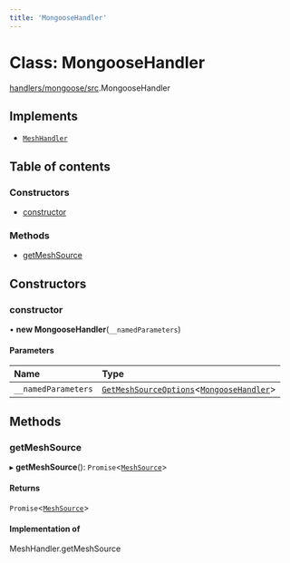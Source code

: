 ```yaml
---
title: 'MongooseHandler'
---
```


# Class: MongooseHandler

[handlers/mongoose/src](../modules/handlers_mongoose_src).MongooseHandler

## Implements

- [`MeshHandler`](/docs/api/interfaces/types_src.MeshHandler)

## Table of contents

### Constructors

- [constructor](handlers_mongoose_src.MongooseHandler#constructor)

### Methods

- [getMeshSource](handlers_mongoose_src.MongooseHandler#getmeshsource)

## Constructors

### constructor

• **new MongooseHandler**(`__namedParameters`)

#### Parameters

| Name | Type |
| :------ | :------ |
| `__namedParameters` | [`GetMeshSourceOptions`](../modules/types_src#getmeshsourceoptions)<[`MongooseHandler`](/docs/api/interfaces/types_src.YamlConfig.MongooseHandler)\> |

## Methods

### getMeshSource

▸ **getMeshSource**(): `Promise`<[`MeshSource`](../modules/types_src#meshsource)\>

#### Returns

`Promise`<[`MeshSource`](../modules/types_src#meshsource)\>

#### Implementation of

MeshHandler.getMeshSource
